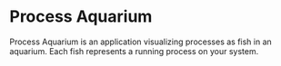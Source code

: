 # Process Aquarium

Process Aquarium is an application visualizing processes as fish in an aquarium. Each fish represents a running process on your system.